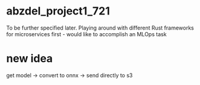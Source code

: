 # abzdel_project1_721
To be further specified later. Playing around with different Rust frameworks for microservices first - would like to accomplish an MLOps task


# new idea
get model -> convert to onnx -> send directly to s3